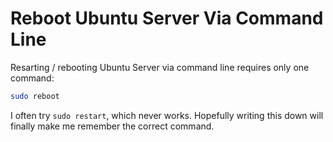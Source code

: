 # Reboot Ubuntu Server Via Command Line

Resarting / rebooting Ubuntu Server via command line requires only one command:

```bash
sudo reboot
```

I often try `sudo restart`, which never works. Hopefully writing this down will
finally make me remember the correct command.
